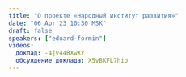 ```yaml
---
title: "О проекте «Народный институт развития»"
date: "06 Apr 23 10:30 MSK"
draft: false
speakers: ["eduard-formin"]
videos:
  доклад: -4jv44BXwXY
  обсуждение доклада: X5vBKFL7hio
---
```

